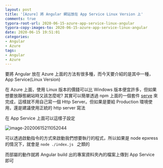 ```yaml
---
layout: post
title: '[Azure] 將 Angular 網站放在 App Service Linux Version 上'
comments: true
typora-root-url: 2020-06-15-azure-app-service-linux-angular
typora-copy-images-to: 2020-06-15-azure-app-service-linux-angular
date: 2020-06-15 19:51:01
categories: 
- Angular
- Azure
tags:
- Angular
- Azure
---
```


要將 Angular 放在 Azure 上面的方法有很多種，而今天要介紹的是其中一種，App Service(Linux Version)

<!-- more -->

在 Azure 上面，使用 Linux 版本的價錢可以比 Windows 版本便宜許多，但如果想要放靜態網站時又該怎麼呢? 其實可以簡單透過 npm 上面的一個套件 [serve](https://www.npmjs.com/package/serve) 來完成，這樣就不用自己寫一個 Http Server。但如果是要給 Production 環境使用，還是建議使用正統的 http server 寫法

在 App Service 上面可以這樣子設定

![image-20200615211052044](image-20200615211052044.png)

可以透過啟動指令的方式來啟動我們想要執行的程式，所以如果是 node epxress 的情況下，就會是 `node ./index.js ` 之類的

而部屬的動作就將 Angular build 出的專案資料夾內的檔案上傳到 App Service 即可

